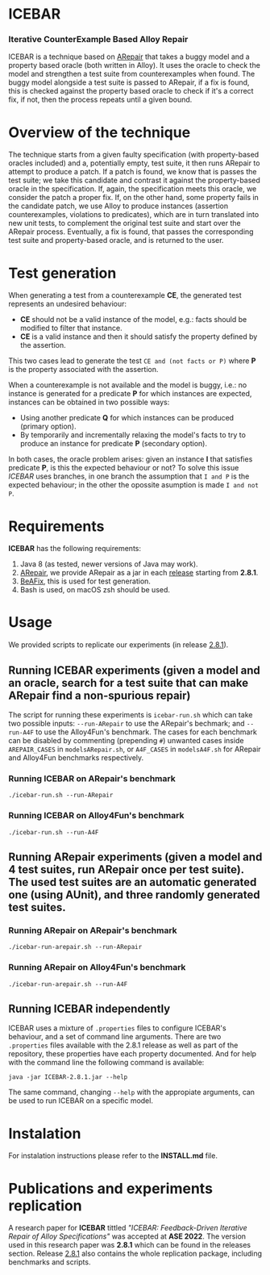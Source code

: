 # ICEBAR
### Iterative CounterExample Based Alloy Repair

ICEBAR is a technique based on [ARepair](https://github.com/kaiyuanw/ARepair) that takes a buggy model and a property based oracle (both written in Alloy). It uses the oracle to check the model and strengthen a test suite from counterexamples when found. The buggy model alongside a test suite is passed to ARepair, if a fix is found, this is checked against the property based oracle to check if it's a correct fix, if not, then the process repeats until a given bound.

# Overview of the technique

The technique starts from a given faulty specification (with property-based oracles included) and a, potentially empty, test suite, it then runs ARepair to attempt to produce a patch. If a patch is found, we know that is passes the test suite; we take this candidate and contrast it against the property-based oracle in the specification. If, again, the specification meets this oracle, we consider the patch a proper fix. If, on the other hand, some property fails in the candidate patch, we use Alloy to produce instances (assertion counterexamples, violations to predicates), which are in turn translated into new unit tests, to complement the original test suite and start over the ARepair process. Eventually, a fix is found, that passes the corresponding test suite and property-based oracle, and is returned to the user.

# Test generation

When generating a test from a counterexample **CE**, the generated test represents an undesired behaviour:

* **CE** should not be a valid instance of the model, e.g.: facts should be modified to filter that instance.
* **CE** is a valid instance and then it should satisfy the property defined by the assertion.

This two cases lead to generate the test `CE and (not facts or P)` where **P** is the property associated with the assertion.

When a counterexample is not available and the model is buggy, i.e.: no instance is generated for a predicate **P** for which instances are expected, instances can be obtained in two possible ways:

* Using another predicate **Q** for which instances can be produced (primary option).
* By temporarily and incrementally relaxing the model's facts to try to produce an instance for predicate **P** (secondary option).

In both cases, the oracle problem arises: given an instance **I** that satisfies predicate **P**, is this the expected behaviour or not? To solve this issue *ICEBAR* uses branches, in one branch the assumption that `I and P` is the expected behaviour; in the other the opossite asumption is made `I and not P`. 

# Requirements

**ICEBAR** has the following requirements:

1. Java 8 (as tested, newer versions of Java may work).
2. [ARepair](https://github.com/kaiyuanw/ARepair), we provide ARepair as a jar in each [release](https://github.com/saiema/ICEBAR/releases) starting from **2.8.1**.
3. [BeAFix](https://github.com/saiema/BeAFix), this is used for test generation.
4. Bash is used, on macOS zsh should be used.

# Usage

We provided scripts to replicate our experiments (in release [2.8.1](https://github.com/saiema/ICEBAR/releases/tag/2.8.1)).

## Running ICEBAR experiments (given a model and an oracle, search for a test suite that can make ARepair find a non-spurious repair)

The script for running these experiments is `icebar-run.sh` which can take two possible inputs: `--run-ARepair` to use the ARepair's bechmark; and `--run-A4F` to use the Alloy4Fun's benchmark. The cases for each benchmark can be disabled by commenting (prepending `#`) unwanted cases inside `AREPAIR_CASES` in `modelsARepair.sh`, or `A4F_CASES` in `modelsA4F.sh` for ARepair and Alloy4Fun benchmarks respectively.

### Running ICEBAR on ARepair's benchmark
```
./icebar-run.sh --run-ARepair
```

### Running ICEBAR on Alloy4Fun's benchmark
```
./icebar-run.sh --run-A4F
```

## Running ARepair experiments (given a model and 4 test suites, run ARepair once per test suite). The used test suites are an automatic generated one (using AUnit), and three randomly generated test suites.

### Running ARepair on ARepair's benchmark
```
./icebar-run-arepair.sh --run-ARepair
```

### Running ARepair on Alloy4Fun's benchmark
```
./icebar-run-arepair.sh --run-A4F
```

## Running ICEBAR independently

ICEBAR uses a mixture of `.properties` files to configure ICEBAR's behaviour, and a set of command line arguments. There are two `.properties` files available with the 2.8.1 release as well as part of the repository, these properties have each property documented. And for help with the command line the following command is available:

```
java -jar ICEBAR-2.8.1.jar --help
```

The same command, changing `--help` with the appropiate arguments, can be used to run ICEBAR on a specific model.

# Instalation

For instalation instructions please refer to the **INSTALL.md** file.

# Publications and experiments replication

A research paper for **ICEBAR** tittled *"ICEBAR: Feedback-Driven Iterative Repair of Alloy Specifications"* was accepted at **ASE 2022**. The version used in this research paper was **2.8.1** which can be found in the releases section. Release [2.8.1](https://github.com/saiema/ICEBAR/releases/tag/2.8.1) also contains the whole replication package, including benchmarks and scripts. 
